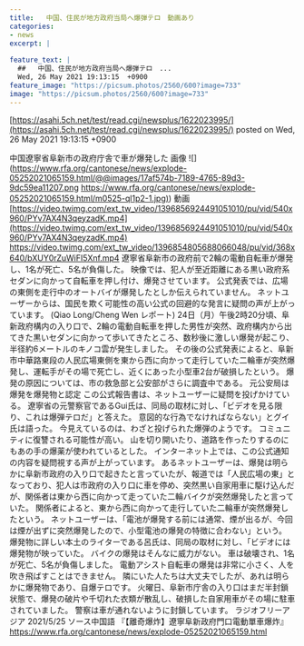 ```yaml
---
title:   中国、住民が地方政府当局へ爆弾テロ　動画あり  
categories:
- news
excerpt: |
  
feature_text: |
  ##   中国、住民が地方政府当局へ爆弾テロ　...
  Wed, 26 May 2021 19:13:15  +0900
feature_image: "https://picsum.photos/2560/600?image=733"
image: "https://picsum.photos/2560/600?image=733"
---
```


[https://asahi.5ch.net/test/read.cgi/newsplus/1622023995/](https://asahi.5ch.net/test/read.cgi/newsplus/1622023995/)
posted on Wed, 26 May 2021 19:13:15  +0900

<!--more-->

中国遼寧省阜新市の政府庁舎で車が爆発した 画像 ![](https://www.rfa.org/cantonese/news/explode-05252021065159.html/@@images/17af574b-7189-4765-89d3-9dc59ea11207.png [https://www.rfa.org/cantonese/news/explode-05252021065159.html/m0525-ql1p2-1.jpg)](https://www.rfa.org/cantonese/news/explode-05252021065159.html/m0525-ql1p2-1.jpg)) 動画 [https://video.twimg.com/ext_tw_video/1396856924491051010/pu/vid/540x960/PYv7AX4N3qeyzadK.mp4](https://video.twimg.com/ext_tw_video/1396856924491051010/pu/vid/540x960/PYv7AX4N3qeyzadK.mp4) https://video.twimg.com/ext_tw_video/1396854805688066048/pu/vid/368x640/bXUY0rZuWiFI5Xnf.mp4 遼寧省阜新市の政府前で2輪の電動自転車が爆発し、1名が死亡、5名が負傷した。 映像では、犯人が至近距離にある黒い政府系セダンに向かって自転車を押し付け、爆発させています。 公式発表では、広場の東側を走行中のオートバイが爆発したとしか伝えられていません。 ネットユーザーからは、国民を欺く可能性の高い公式の回避的な発言に疑問の声が上がっています。 (Qiao Long/Cheng Wen レポート) 24日（月）午後2時20分頃、阜新政府構内の入り口で、2輪の電動自転車を押した男性が突然、政府構内から出てきた黒いセダンに向かって歩いてきたところ、数秒後に激しい爆発が起こり、半径約6メートルのキノコ雲が発生しました。 その後の公式発表によると、阜新市中華路東段の人民広場東側を東から西に向かって走行していた二輪車が突然爆発し、運転手がその場で死亡し、近くにあった小型車2台が破損したという。 爆発の原因については、市の救急部と公安部がさらに調査中である。 元公安局は爆発を爆発物と認定 この公式報告書は、ネットユーザーに疑問を投げかけている。 遼寧省の元警察官であるGui氏は、同局の取材に対し、「ビデオを見る限り、これは爆弾テロだ」と答えた。 意図的な行為でなければならない」とグイ氏は語った。 今見えているのは、わざと投げられた爆弾のようです。 コミュニティに復讐される可能性が高い。 山を切り開いたり、道路を作ったりするのにもあの手の爆薬が使われているとした。 インターネット上では、この公式通知の内容を疑問視する声が上がっています。 あるネットユーザーは、爆発は明らかに阜新市政府の入り口で起きたと言っていたが、報道では「人民広場の東」となっており、犯人は市政府の入り口に車を停め、突然黒い自家用車に駆け込んだが、関係者は東から西に向かって走っていた二輪バイクが突然爆発したと言っていた。 関係者によると、東から西に向かって走行していた二輪車が突然爆発したという。 ネットユーザーは、「電池が爆発する前には通常、煙が出るが、今回は煙が出ずに突然爆発したので、小型電池の爆発の特徴に合わない」という。 爆発物に詳しい本土のライターである呂氏は、同局の取材に対し、「ビデオには爆発物が映っていた。 バイクの爆発はそんなに威力がない。 車は破壊され、1名が死亡、5名が負傷しました。 電動アシスト自転車の爆発は非常に小さく、人を吹き飛ばすことはできません。 隣にいた人たちは大丈夫でしたが、あれは明らかに爆発物であり、自爆テロです。 火曜日、阜新市庁舎の入り口はまだ半封鎖状態で、爆発の破片や千切れた衣類が散乱し、破損した自家用車がその場に駐車されていました。 警察は車が通れないように封鎖しています。 ラジオフリーアジア 2021/5/25 ソース中国語 『【離奇爆炸】遼寧阜新政府門口電動單車爆炸』 https://www.rfa.org/cantonese/news/explode-05252021065159.html
